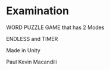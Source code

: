 # Examination

WORD PUZZLE GAME that has
2 Modes

ENDLESS and TIMER 

Made in Unity

Paul Kevin Macandili
